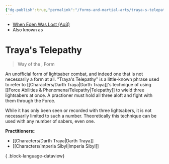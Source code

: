 ```yaml
---
{"dg-publish":true,"permalink":"/forms-and-martial-arts/traya-s-telepathy/","tags":["technique"],"noteIcon":"saber1"}
---
```


- [When Eden Was Lost (Ao3)](https://archiveofourown.org/works/19334440)
- Also known as
# Traya's Telepathy
>Way of the , Form

An unofficial form of lightsaber combat, and indeed one that is not necessarily a form at all. "Traya's Telepathy" is a little-known phrase used to refer to [[Characters/Darth Traya\|Darth Traya]]'s technique of using [[Force Abilities & Phenomena/Telepathy\|Telepathy]] to wield three lightsabers at once. A practioner must hold all three aloft and fight with them through the Force. 

While it has only been seen or recorded with three lightsabers, it is not necessarily limited to such a number. Theoretically this technique can be used with any number of sabers, even one. 

**Practitioners**::
- [[Characters/Darth Traya\|Darth Traya]]
- [[Characters/Imperia Sibyl\|Imperia Sibyl]]

{ .block-language-dataview}

